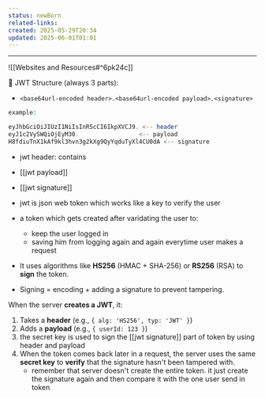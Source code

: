 ```yaml
---
status: newBorn
related-links: 
created: 2025-05-29T20:34
updated: 2025-06-01T01:01
---
```

---

![[Websites and Resources#^6pk24c]]



🔐 JWT Structure (always 3 parts):
- `<base64url-encoded header>.<base64url-encoded payload>.<signature>`

```php
example:

eyJhbGciOiJIUzI1NiIsInR5cCI6IkpXVCJ9. <-- header
eyJ1c2VySWQiOjEyM30.                 <-- payload
H8fdiuTnX1kAf9kl3hvn3g2kXg9QyYqduTyXl4CU0dA <-- signature

```

- jwt header: contains 
- [[jwt payload]]
- [[jwt signature]]

- jwt is json web token which works like a key to verify the user
- a token which gets created after varidating the user to:
	- keep the user logged in
	- saving him from logging again and again everytime user makes a request 
- It uses algorithms like **HS256** (HMAC + SHA-256) or **RS256** (RSA) to **sign** the token.
- Signing = encoding + adding a signature to prevent tampering.


When the server **creates a JWT**, it:
1. Takes a **header** (e.g., `{ alg: 'HS256', typ: 'JWT' }`)
2. Adds a **payload** (e.g., `{ userId: 123 }`)
3. the secret key is used to sign the [[jwt signature]] part of token by using header and payload
4. When the token comes back later in a request, the server uses the same **secret key** to **verify** that the signature hasn't been tampered with.
	- remember that server doesn't create the entire token. it just create the signature again and then compare it with the one user send in token